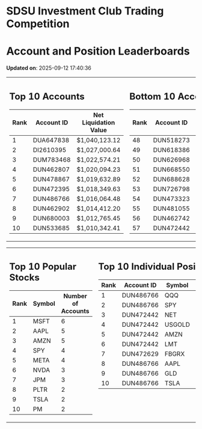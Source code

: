 # SDSU Investment Club Trading Competition 
 # Account and Position Leaderboards

**Updated on**: 2025-09-12 17:40:36

<table><tr><td valign="top">

## Top 10 Accounts
| Rank | Account ID | Net Liquidation Value |
|------|------------|-----------------------|
| 1 | DUA647838 | $1,040,123.12 |
| 2 | DI2610395 | $1,027,000.64 |
| 3 | DUM783468 | $1,022,574.21 |
| 4 | DUN462807 | $1,020,094.23 |
| 5 | DUN478867 | $1,019,632.89 |
| 6 | DUN472395 | $1,018,349.63 |
| 7 | DUN486766 | $1,016,064.48 |
| 8 | DUN462902 | $1,014,412.20 |
| 9 | DUN680003 | $1,012,765.45 |
| 10 | DUN533685 | $1,010,342.41 |

</td><td valign="top">

## Bottom 10 Accounts
| Rank | Account ID | Net Liquidation Value |
|------|------------|-----------------------|
| 48 | DUN518273 | $1,000,315.99 |
| 49 | DUN618386 | $1,000,105.33 |
| 50 | DUN626968 | $1,000,105.33 |
| 51 | DUN668550 | $1,000,105.33 |
| 52 | DUN688628 | $1,000,000.00 |
| 53 | DUN726798 | $1,000,000.00 |
| 54 | DUN473323 | $999,827.14 |
| 55 | DUN481055 | $992,442.22 |
| 56 | DUN462742 | $980,145.86 |
| 57 | DUN472442 | $925,333.46 |

</td></tr></table>

<table><tr><td valign="top">

## Top 10 Popular Stocks
| Rank | Symbol | Number of Accounts |
|------|--------|--------------------|
| 1 | MSFT | 6 |
| 2 | AAPL | 5 |
| 3 | AMZN | 5 |
| 4 | SPY | 4 |
| 5 | META | 4 |
| 6 | NVDA | 3 |
| 7 | JPM | 3 |
| 8 | PLTR | 2 |
| 9 | TSLA | 2 |
| 10 | PM | 2 |

</td><td valign="top">

## Top 10 Individual Positions
| Rank | Account ID | Symbol | Cost | Total Value |
|------|------------|--------|-----------|-------------|
| 1 | DUN486766 | QQQ | $150,001.26 | $150,001.26 |
| 2 | DUN486766 | SPY | $150,001.13 | $150,001.13 |
| 3 | DUN472442 | NET | $128,399.03 | $128,399.03 |
| 4 | DUN472442 | USGOLD | $109,327.10 | $109,327.10 |
| 5 | DUN472442 | AMZN | $107,554.22 | $107,554.22 |
| 6 | DUN472442 | LMT | $101,548.70 | $101,548.70 |
| 7 | DUN472629 | FBGRX | $100,014.95 | $100,014.95 |
| 8 | DUN486766 | AAPL | $100,002.17 | $100,002.17 |
| 9 | DUN486766 | GLD | $100,001.48 | $100,001.48 |
| 10 | DUN486766 | TSLA | $100,001.43 | $100,001.43 |

</td></tr></table>
